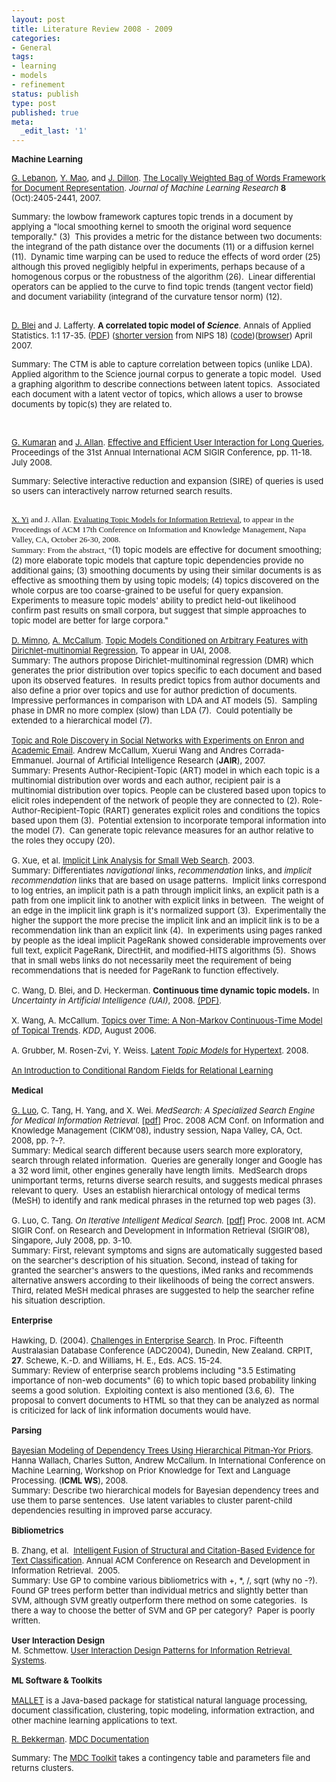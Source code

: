 ```yaml
---
layout: post
title: Literature Review 2008 - 2009
categories:
- General
tags:
- learning
- models
- refinement
status: publish
type: post
published: true
meta:
  _edit_last: '1'
---
```

<p>
  <font size=2><b>Machine Learning</b></font>
</p>
<p>
  <font size=2><a href=http://www.cc.gatech.edu/%7Elebanon/ id=jrbv title="G. Lebanon">G. Lebanon</a>, <a href=http://web.ics.purdue.edu/%7Eymao/>Y. Mao</a>, and <a href=http://web.ics.purdue.edu/%7Ejvdillon/>J. Dillon</a>. <a href=http://jmlr.csail.mit.edu/papers/v8/lebanon07a.html>The Locally Weighted Bag of Words Framework for Document Representation</a>. <i>Journal of Machine Learning Research</i> <b>8</b> (Oct):2405-2441, 2007.</font>
</p>
<p>
  <font size=2>Summary: the lowbow framework captures topic trends in a document by applying a "local smoothing kernel to smooth the original word sequence temporally." (3)&nbsp; This provides a metric for the distance between two documents: the integrand of the path distance over the documents (11) or a diffusion kernel (11).&nbsp; Dynamic time warping can be used to reduce the effects of word order (25) although this proved negligibly helpful in experiments, perhaps because of a homogenous corpus or the robustness of the algorithm (26).&nbsp; Linear differential operators can be applied to the curve to find topic trends (tangent vector field) and document variability (integrand of the curvature tensor norm) (12).</font>
</p>
<p>
  <font size=2><br>
  <a href=http://www.cs.princeton.edu/%7Eblei/ id=beod title=D. Blei>D. Blei</a> and J. Lafferty. <b>A correlated topic model of <i>Science</i></b>. Annals of Applied Statistics. 1:1 17-35. (<a href=http://www.cs.princeton.edu/%7Eblei/papers/BleiLafferty2007.pdf>PDF</a>) (<a href=http://www.cs.princeton.edu/%7Eblei/papers/BleiLafferty2006.pdf>shorter version</a> from NIPS 18) (<a href=http://www.cs.princeton.edu/%7Eblei/ctm-c/>code</a>)(<a href=http://www.cs.cmu.edu/%7Elemur/science/>browser</a>) April 2007.<br>
  </font>
</p>
<p>
  <font size=2>Summary: The CTM is able to capture correlation between topics (unlike LDA).&nbsp; Applied algorithm to the Science journal corpus to generate a topic model.&nbsp; Used a graphing algorithm to describe connections between latent topics.&nbsp; Associated each document with a latent vector of topics, which allows a user to browse documents by topic(s) they are related to.</font>
</p>
<p class=style2 style=FONT-WEIGHT:normal>
  <a href=http://www.cs.umass.edu/%7Egiridhar/ id=vh8m title="G. Kumaran"><br>
  </a>
</p>
<p class=style2 style=FONT-WEIGHT:normal>
  <font size=2><a href=http://www.cs.umass.edu/%7Egiridhar/ id=y3u3 title="G. Kumaran">G. Kumaran</a> and <a href=http://ciir.cs.umass.edu/%7Eallan/ id=zl5i title="J. Allan">J. Allan</a>.</font><font size=2> <a href=http://ciir-publications.cs.umass.edu/getpdf.php?id=806 id=vvln title="Effective and Efﬁcient User Interaction for Long Queries">Effective and Efficient User Interaction for Long Queries</a>, Proceedings of the 31st Annual International ACM SIGIR Conference, pp. 11-18. July 2008.<br>
  </font>
</p>
<p>
  <font size=2>Summary: Selective interactive reduction and expansion (SIRE) of queries is used so users can interactively narrow returned search results.</font>
</p>
<font size=2 style=FONT-FAMILY:Verdana><br>
<a href=http://www.cs.umass.edu/%7Eyixing/ id=rlkr title="X. Yi">X. Yi</a> and J. Allan. </font><font size=2 style=FONT-FAMILY:Verdana><a href=http://ciir-publications.cs.umass.edu/getpdf.php?id=807 id=oq1_ title="Evaluating Topic Models for Information Retrieval">Evaluating Topic Models for Information Retrieval</a></font><font class=style3 face="Times New Roman" size=2 style=FONT-FAMILY:Verdana>, to appear in the Proceedings of ACM 17th Conference on Information and Knowledge Management, Napa Valley, CA, October 26-30, 2008.<br>
Summary: From the abstract, "</font><font size=2>(1) topic models are effective for document smoothing; (2) more elaborate topic models that capture topic dependencies provide no additional gains; (3) smoothing documents by using their similar documents is as effective as smoothing them by using topic models; (4) topics discovered on the whole corpus are too coarse-grained to be useful for query expansion. Experiments to measure topic models' ability to predict held-out likelihood confirm past results on small corpora, but suggest that simple approaches to topic model are better for large corpora."<br>
<br>
<a href=http://www.cs.umass.edu/%7Emimno/ id=fkzr title="D. Mimno">D. Mimno</a>, <a href=http://www.cs.umass.edu/%7Emccallum/ id=wmun title="A. McCallum">A. McCallum</a>. <a href=http://www.cs.umass.edu/%7Emimno/papers/dmr-uai.pdf id=l62g title="Topic Models Conditioned on Arbitrary Features with Dirichlet-multinomial Regression">Topic Models Conditioned on Arbitrary Features with Dirichlet-multinomial Regression</a>, To appear in UAI, 2008.<br>
Summary: The authors propose Dirichlet-multinominal regression (DMR) which generates the prior distribution over topics specific to each document and based upon its observed features.&nbsp; In results predict topics from author documents and also define a prior over topics and use for author prediction of documents.&nbsp; Impressive performances in comparison with LDA and AT models (5).&nbsp; Sampling phase in DMR no more complex (slow) than LDA (7).&nbsp; Could potentially be extended to a hierarchical model (7).<br>
<br>
<a href=http://www.cs.umass.edu/%7Emccallum/papers/art-jair07.pdf>Topic and Role Discovery in Social Networks with Experiments on Enron and Academic Email</a>. Andrew McCallum, Xuerui Wang and Andres Corrada-Emmanuel. Journal of Artificial Intelligence Research (<b>JAIR</b>), 2007.<br>
Summary: Presents Author-Recipient-Topic (ART) model in which each topic is a multinomial distribution over words and each author, recipient pair is a multinomial distribution over topics. People can be clustered based upon topics to elicit roles independent of the network of people they are connected to (2). Role-Author-Recipient-Topic (RART) generates explicit roles and conditions the topics based upon them (3).&nbsp; Potential extension to incorporate temporal information into the model (7).&nbsp; Can generate topic relevance measures for an author relative to the roles they occupy (20).<br>
<br>
G. Xue, et al. <a href=http://labs.rightnow.com/colloquium/papers/link_analysis_for_search.pdf id=itb0 title="Implicit Link Analysis for Small Web Search">Implicit Link Analysis for Small Web Search</a>. 2003.<br>
Summary: Differentiates <i>navigational</i> links, <i>recommendation</i> links, and <i>implicit</i> <i>recommendation</i> links that are based on usage patterns.&nbsp; Implicit links correspond to log entries, an implicit path is a path through implicit links, an explicit path is a path from one implicit link to another with explicit links in between.&nbsp; The weight of an edge in the implicit link graph is it's normalized support (3).&nbsp; Experimentally the higher the support the more precise the implicit link and an implicit link is to be a recommendation link than an explicit link (4).&nbsp; In experiments using pages ranked by people as the ideal implicit PageRank showed considerable improvements over full text, explicit PageRank, DirectHit, and modified-HITS algorithms (5).&nbsp; Shows that in small webs links do not necessarily meet the requirement of being recommendations that is needed for PageRank to function effectively.<br>
<br>
C. Wang, D. Blei, and D. Heckerman. <b>Continuous time dynamic topic models.</b> In <i>Uncertainty in Artificial Intelligence (UAI)</i>, 2008. <a href=http://www.cs.princeton.edu/%7Eblei/papers/WangBleiHeckerman2008.pdf>(PDF)</a>.<br>
<br>
X. Wang, A. McCallum. <a href=http://www.cs.umass.edu/%7Emccallum/papers/tot-kdd06.pdf id=wzm_ title="Topics over Time: A Non-Markov Continuous-Time Model of Topical Trends">Topics over Time: A Non-Markov Continuous-Time Model of Topical Trends</a>. <i>KDD</i>, August 2006.<br>
</font><font size=2><br>
A. Grubber, M. Rosen-Zvi, Y. Weiss. <a class=l href=http://www.cs.huji.ac.il/%7Eyweiss/uai08gruber.pdf>Latent <i>Topic Models</i> for Hypertext</a></font><font size=2>. 2008.<br>
<br>
<a class=l href=http://www.cs.umass.edu/%7Emccallum/papers/crf-tutorial.pdf>An Introduction to Conditional Random Fields for Relational Learning</a></font><br>
<font size=2><b><br>
Medical</b><br>
<br>
<a href=http://pages.cs.wisc.edu/%7Egangluo/ id=uxc- title="G. Luo">G. Luo</a>, C. Tang, H. Yang, and X. Wei. <i>MedSearch: A Specialized Search Engine for Medical Information Retrieval. </i> [<a href=http://www.cs.wisc.edu/%7Egangluo/medsearch_cikm08.pdf>pdf</a>] Proc. 2008 ACM Conf. on Information and Knowledge Management (CIKM'08), industry session, Napa Valley, CA, Oct. 2008, pp. ?-?.<br>
Summary: Medical search different because users search more exploratory, search through related information.&nbsp; Queries are generally longer and Google has a 32 word limit, other engines generally have length limits.&nbsp; MedSearch drops unimportant terms, returns diverse search results, and suggests medical phrases relevant to query.&nbsp; Uses an establish hierarchical ontology of medical terms (MeSH) to identify and rank medical phrases in the returned top web pages (3).<br>
<br>
G. Luo, C. Tang. <i>On Iterative Intelligent Medical Search. </i> [<a href=http://www.cs.wisc.edu/%7Egangluo/imedII_sigir08.pdf>pdf</a>] Proc. 2008 Int. ACM SIGIR Conf. on Research and Development in Information Retrieval (SIGIR'08), Singapore, July 2008, pp. 3-10.<br>
Summary: First, relevant symptoms and signs are automatically suggested based on the searcher's description of his situation. Second, instead of taking for granted the searcher's answers to the questions, iMed ranks and recommends alternative answers according to their likelihoods of being the correct answers. Third, related MeSH medical phrases are suggested to help the searcher refine his situation description.<br>
<br>
<b>Enterprise<br>
</b><br>
Hawking, D. (2004). <a href=http://crpit.com/confpapers/CRPITV27Hawking1.pdf>Challenges in Enterprise Search</a>. In Proc. Fifteenth Australasian Database Conference (ADC2004), Dunedin, New Zealand. CRPIT, <b>27</b>. Schewe, K.-D. and Williams, H. E., Eds. ACS. 15-24.<br>
Summary: Review of enterprise search problems including "3.5 Estimating importance of non-web documents" (6) to which topic based probability linking seems a good solution.&nbsp; Exploiting context is also mentioned (3.6, 6).&nbsp; The proposal to convert documents to HTML so that they can be analyzed as normal is criticized for lack of link information documents would have.<br>
<br>
<b>Parsing</b><br>
<br>
<a href=http://www.cs.umass.edu/%7Emccallum/papers/dp3ws08.pdf>Bayesian Modeling of Dependency Trees Using Hierarchical Pitman-Yor Priors</a>. Hanna Wallach, Charles Sutton, Andrew McCallum. In International Conference on Machine Learning, Workshop on Prior Knowledge for Text and Language Processing. (<b>ICML WS</b>), 2008.<br>
Summary: Describe two hierarchical models for Bayesian dependency trees and use them to parse sentences.&nbsp; Use latent variables to cluster parent-child dependencies resulting in improved parse accuracy.<br>
<br>
<b>Bibliometrics<br>
</b><br>
B. Zhang, et al.&nbsp; <a href=http://portal.acm.org/citation.cfm?id=1076181#references id=kz1j title="Intelligent Fusion of Structural and Citation-Based Evidence for Text Classification">Intelligent Fusion of Structural and Citation-Based Evidence for Text Classification</a>. <span class=mediumb-text>Annual ACM Conference on Research and Development in Information Retrieval</span>.&nbsp; 2005.<br>
Summary: Use GP to combine various bibliometrics with +, *, /, sqrt (why no -?).&nbsp; Found GP trees perform better than individual metrics and slightly better than SVM, although SVM greatly outperform there method on some categories.&nbsp; Is there a way to choose the better of SVM and GP per category?&nbsp; Paper is poorly written.<br>
<br>
<b>User Interaction Design<br>
</b>M. Schmettow. <a href=http://hillside.net/europlop/europlop2006/workshops/C6.pdf id=u_s3 title="User Interaction Design Patterns for Information Retrieval  Systems">User Interaction Design Patterns for Information Retrieval&nbsp; Systems</a>.<br>
<br>
<b>ML Software &amp; Toolkits</b><br>
<br>
<a href=http://mallet.cs.umass.edu/ id=ifi7 title=MALLET>MALLET</a> is a Java-based package for statistical natural language processing, document classification, clustering, topic modeling, information extraction, and other machine learning applications to text.<br>
</font>
<p>
  <font size=2><a href=http://www.cs.umass.edu/%7Eronb/ id=ay8d title="R. Bekkerman">R. Bekkerman</a>. <a href=http://www.cs.umass.edu/%7Eronb/papers/mdc-doc.pdf id=r9q- title="MDC Documentation">MDC Documentation</a><br>
  </font>
</p>
<font size=2>Summary: The <a href=http://www.cs.umass.edu/%7Eronb/mdc.html id=ls3_ title="MDC Toolkit">MDC Toolkit</a> takes a contingency table and parameters file and returns clusters.<br>
